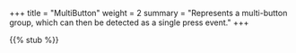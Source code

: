 +++
title = "MultiButton"
weight = 2
summary = "Represents a multi-button group, which can then be detected as a single press event."
+++

{{% stub %}}